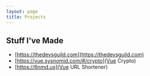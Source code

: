 ```yaml
---
layout: page
title: Projects
---
```


## Stuff I've Made

- [https://thedevsguild.com](https://thedevsguild.com)
- [https://vue.sysnomid.com/#/crypto](Vue Crypto)
- [https://6nmd.us](Vue URL Shortener)